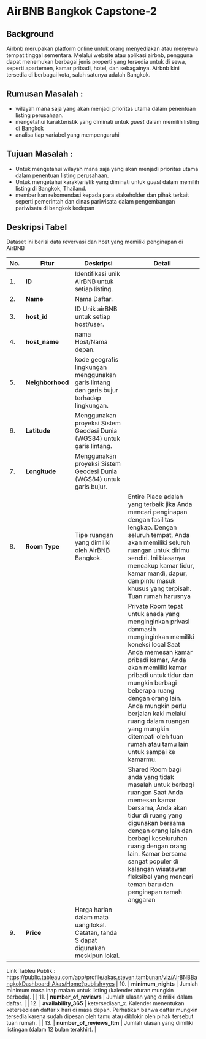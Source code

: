 # AirBNB Bangkok Capstone-2 

## Background 
Airbnb merupakan platform online untuk orang menyediakan atau menyewa tempat tinggal sementara. Melalui website atau aplikasi airbnb, pengguna dapat menemukan berbagai jenis properti yang tersedia untuk di sewa, seperti apartemen, kamar pribadi, hotel, dan sebagainya. Airbnb kini tersedia di berbagai kota, salah satunya adalah Bangkok.

## Rumusan Masalah : 
- wilayah mana saja yang akan menjadi prioritas utama dalam penentuan listing perusahaan.
- mengetahui karakteristik yang diminati untuk *guest* dalam memilih listing di Bangkok
- analisa tiap variabel yang mempengaruhi

## Tujuan Masalah :
- Untuk mengetahui wilayah mana saja yang akan menjadi prioritas utama dalam penentuan listing perusahaan.
- Untuk mengetahui karakteristik yang diminati untuk *guest* dalam memilih listing di Bangkok, Thailand.
- memberikan rekomendasi kepada para stakeholder dan pihak terkait seperti pemerintah dan dinas pariwisata dalam pengembangan pariwisata di bangkok kedepan

## Deskripsi Tabel 
Dataset ini berisi data revervasi dan host yang memiliki penginapan di AirBNB

| No. | Fitur | Deskripsi | Detail |
|-|-|-|-|
| 1. | **ID** | Identifikasi unik AirBNB untuk setiap listing. | |
| 2. | **Name** | Nama Daftar. |
| 3. | **host_id** | ID Unik airBNB untuk setiap host/user. |
| 4. | **host_name** | nama Host/Nama depan. |
| 5. | **Neighborhood** | kode geografis lingkungan menggunakan garis lintang dan garis bujur terhadap lingkungan. |
| 6. | **Latitude** | Menggunakan proyeksi Sistem Geodesi Dunia (WGS84) untuk garis lintang.|
| 7. | **Longitude** |  Menggunakan proyeksi Sistem Geodesi Dunia (WGS84) untuk garis bujur. |
| 8. | **Room Type** | Tipe ruangan yang dimiliki oleh AirBNB Bangkok. | Entire Place adalah yang terbaik jika Anda mencari penginapan dengan fasilitas lengkap. Dengan seluruh tempat, Anda akan memiliki seluruh ruangan untuk  dirimu sendiri. Ini biasanya mencakup kamar tidur, kamar mandi, dapur, dan pintu masuk khusus yang terpisah. Tuan rumah harusnya |
| | | | Private Room tepat untuk anada yang menginginkan privasi danmasih menginginkan memiliki koneksi local Saat Anda memesan kamar pribadi kamar, Anda akan memiliki kamar pribadi untuk tidur dan mungkin berbagi beberapa ruang dengan orang lain. Anda mungkin perlu berjalan kaki melalui ruang dalam ruangan yang mungkin ditempati oleh tuan rumah atau tamu lain untuk sampai ke kamarmu.|
| | | | Shared Room bagi anda yang tidak masalah untuk berbagi ruangan Saat Anda memesan kamar bersama, Anda akan tidur di ruang yang digunakan bersama dengan orang lain dan berbagi keseluruhan ruang dengan orang lain. Kamar bersama sangat populer di kalangan wisatawan fleksibel yang mencari teman baru dan penginapan ramah anggaran |
| 9. | **Price** | Harga harian dalam mata uang lokal. Catatan, tanda $ dapat digunakan meskipun lokal. |

Link Tableu Publik : 
https://public.tableau.com/app/profile/akas.steven.tambunan/viz/AirBNBBangkokDashboard-Akas/Home?publish=yes
| 10. | **minimum_nights** | Jumlah minimum masa inap malam untuk listing (kalender aturan mungkin berbeda). |
| 11. | **number_of_reviews** | Jumlah ulasan yang dimiliki dalam daftar. |
| 12. | **availability_365** | ketersediaan_x. Kalender menentukan ketersediaan daftar x hari di masa depan. Perhatikan bahwa daftar mungkin tersedia karena sudah dipesan oleh tamu atau diblokir oleh pihak tersebut tuan rumah. |
| 13. | **number_of_reviews_ltm** | Jumlah ulasan yang dimiliki listingan (dalam 12 bulan terakhir). |
